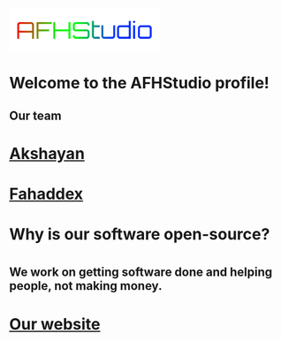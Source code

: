 <img src="afhlogotemp.png" alt="AFHStudio">
<h1>Welcome to the AFHStudio profile!</h1>
<h2>Our team</h2>
<h1>
  <a href="https://github.com/akshayans">
    Akshayan
  </a>
</h1>
<h1>
  <a href="https://github.com/fahaddex">
    Fahaddex
  </a>
</h1>
<h1>Why is our software open-source?<h1>
<h2>We work on getting software done and helping people, not making money.</h2>
<h1>
  <a href="https://afhstudio.ml">
    Our website
  </a>
</h1>

